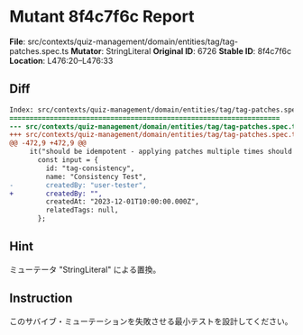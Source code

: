 # Mutant 8f4c7f6c Report

**File**: src/contexts/quiz-management/domain/entities/tag/tag-patches.spec.ts
**Mutator**: StringLiteral
**Original ID**: 6726
**Stable ID**: 8f4c7f6c
**Location**: L476:20–L476:33

## Diff

```diff
Index: src/contexts/quiz-management/domain/entities/tag/tag-patches.spec.ts
===================================================================
--- src/contexts/quiz-management/domain/entities/tag/tag-patches.spec.ts	original
+++ src/contexts/quiz-management/domain/entities/tag/tag-patches.spec.ts	mutated #6726
@@ -472,9 +472,9 @@
     it("should be idempotent - applying patches multiple times should give same result", () => {
       const input = {
         id: "tag-consistency",
         name: "Consistency Test",
-        createdBy: "user-tester",
+        createdBy: "",
         createdAt: "2023-12-01T10:00:00.000Z",
         relatedTags: null,
       };
```

## Hint

ミューテータ "StringLiteral" による置換。

## Instruction

このサバイブ・ミューテーションを失敗させる最小テストを設計してください。
